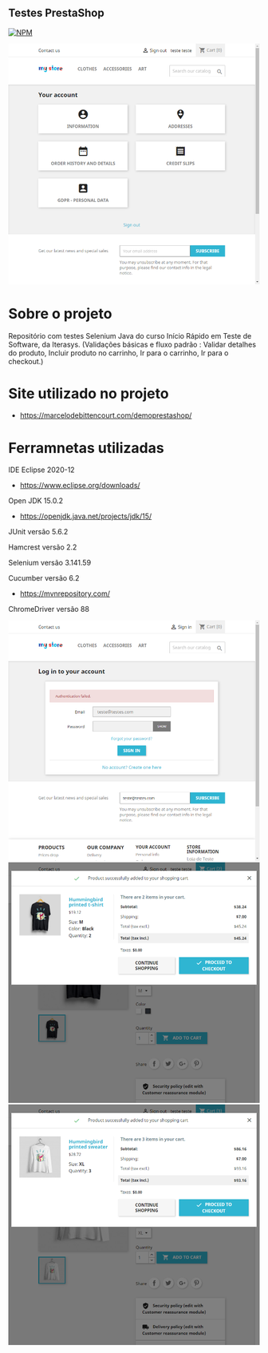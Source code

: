 ## Testes PrestaShop


[![NPM](https://img.shields.io/npm/l/react)](https://github.com/giselepassuti/testes_api/blob/main/LICENSE) 

![alt text](https://github.com/giselepassuti/teste_prestashop/blob/main/eclipse-workspace-irts/ecommerce_prestashop/resources/screenshots/loginValido_positivo.png?raw=true)

# Sobre o projeto
Repositório com testes Selenium Java do curso Início Rápido em Teste de Software,
da Iterasys. (Validações básicas e fluxo padrão : Validar detalhes do produto, Incluir
produto no carrinho, Ir para o carrinho, Ir para o checkout.)

# Site utilizado no projeto
- https://marcelodebittencourt.com/demoprestashop/


# Ferramnetas utilizadas
IDE Eclipse 2020-12
- https://www.eclipse.org/downloads/

Open JDK 15.0.2
- https://openjdk.java.net/projects/jdk/15/

 JUnit versão 5.6.2

 Hamcrest versão 2.2

 Selenium versão 3.141.59

 Cucumber versão 6.2 

- https://mvnrepository.com/

 ChromeDriver versão 88


![alt text](https://github.com/giselepassuti/teste_prestashop/blob/main/eclipse-workspace-irts/ecommerce_prestashop/resources/screenshots/loginInvalido_negativo.png?raw=true)
![alt text](https://github.com/giselepassuti/teste_prestashop/blob/main/eclipse-workspace-irts/ecommerce_prestashop/resources/screenshots/Deve%20mostrar%20produto%20escolhido%20confirmado_27_PASSED.png?raw=true)
![alt text](https://github.com/giselepassuti/teste_prestashop/blob/main/eclipse-workspace-irts/ecommerce_prestashop/resources/screenshots/Deve%20mostrar%20produto%20escolhido%20confirmado_28_PASSED.png?raw=true)

